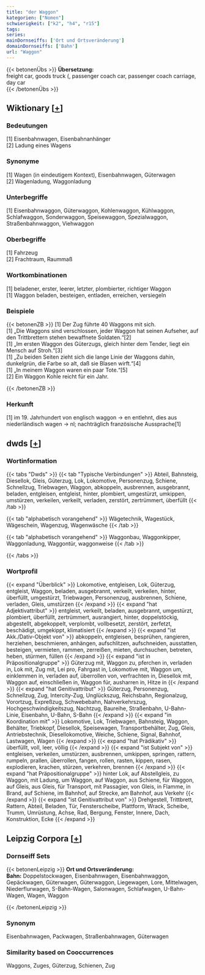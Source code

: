 ```yaml
---
title: "der Waggon"
kategorien: ["Nomen"]
schwierigkeit: ["k2", "h4", "r15"]
tags:
series:
mainDornseiffs: ['Ort und Ortsveränderung']
domainDornseiffs: ['Bahn']
url: "Waggon"
---
```


{{< betonenÜbs >}}
**Übersetzung:**  
freight car, goods truck (, passenger coach car, passenger coach carriage, day car  
{{< /betonenÜbs >}}

## Wiktionary [[+](https://de.wiktionary.org/wiki/Waggon)]

### Bedeutungen
[1] Eisenbahnwagen, Eisenbahnanhänger  
[2] Ladung eines Wagens  

### Synonyme
[1] Wagen (in eindeutigem Kontext), Eisenbahnwagen, Güterwagen  
[2] Wagenladung, Waggonladung  

### Unterbegriffe
[1] Eisenbahnwaggon, Güterwaggon, Kohlenwaggon, Kühlwaggon, Schlafwaggon, Sonderwaggon, Speisewaggon, Spezialwaggon, Straßenbahnwaggon, Viehwaggon  

### Oberbegriffe
[1] Fahrzeug  
[2] Frachtraum, Raummaß  

### Wortkombinationen
[1] beladener, erster, leerer, letzter, plombierter, richtiger Waggon  
[1] Waggon beladen, besteigen, entladen, erreichen, versiegeln  

### Beispiele
{{< betonenZB >}}
[1] Der Zug führte 40 Waggons mit sich.  
[1] „Die Waggons sind verschlossen, jeder Waggon hat seinen Aufseher, auf den Trittbrettern stehen bewaffnete Soldaten.“[2]  
[1] „Im ersten Waggon des Güterzugs, gleich hinter dem Tender, liegt ein Mensch auf Stroh.“[3]  
[1] „Zu beiden Seiten zieht sich die lange Linie der Waggons dahin, dunkelgrün, die Farbe so alt, daß sie Blasen wirft.“[4]  
[1] „In meinem Waggon waren ein paar Tote.“[5]  
[2] Ein Waggon Kohle reicht für ein Jahr.  

{{< /betonenZB >}}
### Herkunft
[1] im 19. Jahrhundert von englisch waggon → en entlehnt, dies aus niederländisch wagen → nl; nachträglich französische Aussprache[1]  



## dwds [[+](https://www.dwds.de/wb/Waggon)]

### Wortinformation
{{< tabs "Dwds" >}}
{{< tab "Typische Verbindungen" >}}
Abteil, Bahnsteig, Diesellok, Gleis, Güterzug, Lok, Lokomotive, Personenzug, Schiene, Schnellzug, Triebwagen, Waggon, abkoppeln, ausbrennen, ausgebrannt, beladen, entgleisen, entgleist, hinter, plombiert, umgestürzt, umkippen, umstürzen, verkeilen, verkeilt, verladen, zerstört, zertrümmert, überfüllt
{{< /tab >}}

{{< tab "alphabetisch vorangehend" >}}
Wägetechnik, Wagestück, Wägeschein, Wagenzug, Wagenwäsche
{{< /tab >}}

{{< tab "alphabetisch vorangehend" >}}
Waggonbau, Waggonkipper, Waggonladung, Waggontür, waggonweise
{{< /tab >}}

{{< /tabs >}}

### Wortprofil
{{< expand "Überblick" >}} Lokomotive, entgleisen, Lok, Güterzug, entgleist, Waggon, beladen, ausgebrannt, verkeilt, verkeilen, hinter, überfüllt, umgestürzt, Triebwagen, Personenzug, ausbrennen, Schiene, verladen, Gleis, umstürzen {{< /expand >}}
{{< expand "hat Adjektivattribut" >}} entgleist, verkeilt, beladen, ausgebrannt, umgestürzt, plombiert, überfüllt, zertrümmert, ausrangiert, hinter, doppelstöckig, abgestellt, abgekoppelt, verplombt, vollbesetzt, zerstört, zerfetzt, beschädigt, umgekippt, klimatisiert {{< /expand >}}
{{< expand "ist Akk./Dativ-Objekt von" >}} abkoppeln, entgleisen, besprühen, rangieren, herziehen, beschmieren, anhängen, aufschlitzen, aufschneiden, ausstatten, besteigen, vermieten, rammen, zerreißen, mieten, durchsuchen, betreten, heben, stürmen, füllen {{< /expand >}}
{{< expand "ist in Präpositionalgruppe" >}} Güterzug mit, Waggon zu, pferchen in, verladen in, Lok mit, Zug mit, Lei pro, Fahrgast in, Lokomotive mit, Waggon um, einklemmen in, verladen auf, überrollen von, verfrachten in, Diesellok mit, Waggon auf, einschließen in, Waggon für, ausharren in, Hitze in {{< /expand >}}
{{< expand "hat Genitivattribut" >}} Güterzug, Personenzug, Schnellzug, Zug, Intercity-Zug, Unglückszug, Reichsbahn, Regionalzug, Vorortzug, Expreßzug, Schwebebahn, Nahverkehrszug, Hochgeschwindigkeitszug, Nachtzug, Baureihe, Straßenbahn, U-Bahn-Linie, Eisenbahn, U-Bahn, S-Bahn {{< /expand >}}
{{< expand "in Koordination mit" >}} Lokomotive, Lok, Triebwagen, Bahnsteig, Waggon, Behälter, Triebkopf, Diesellok, Speisewagen, Transportbehälter, Zug, Gleis, Antriebstechnik, Diesellokomotive, Weiche, Schiene, Signal, Bahnhof, Lastwagen, Wagen {{< /expand >}}
{{< expand "hat Prädikativ" >}} überfüllt, voll, leer, völlig {{< /expand >}}
{{< expand "ist Subjekt von" >}} entgleisen, verkeilen, umstürzen, ausbrennen, umkippen, springen, rattern, rumpeln, prallen, überrollen, fangen, rollen, rasten, kippen, rasen, explodieren, krachen, stürzen, verkehren, brennen {{< /expand >}}
{{< expand "hat Präpositionalgruppe" >}} hinter Lok, auf Abstellgleis, zu Waggon, mit Ladung, um Waggon, auf Waggon, aus Schiene, für Waggon, auf Gleis, aus Gleis, für Transport, mit Passagier, von Gleis, in Flamme, in Brand, auf Schiene, im Bahnhof, auf Strecke, am Bahnhof, aus Verkehr {{< /expand >}}
{{< expand "ist Genitivattribut von" >}} Drehgestell, Trittbrett, Rattern, Abteil, Beladen, Tür, Fensterscheibe, Plattform, Wrack, Scheibe, Trumm, Umrüstung, Achse, Rad, Bergung, Fenster, Innere, Dach, Konstruktion, Ecke {{< /expand >}}

## Leipzig Corpora [[+](https://corpora.uni-leipzig.de/en/res?word=Waggon&corpusId=deu_newscrawl-public_2018)]

### Dornseiff Sets
{{< betonenLeipzig >}}
**Ort und Ortsveränderung:**  
**Bahn:** Doppelstockwagen, Eisenbahnwagen, Eisenbahnwaggon, Gepäckwagen, Güterwagen, Güterwaggon, Liegewagen, Lore, Mittelwagen, Niederflurwagen, S-Bahn-Wagen, Salonwagen, Schlafwagen, U-Bahn-Wagen, Wagen, Waggon  

{{< /betonenLeipzig >}}

### Synonym
Eisenbahnwagen, Packwagen, Straßenbahnwagen, Güterwagen


### Similarity based on Cooccurrences
Waggons, Zuges, Güterzug, Schienen, Zug

